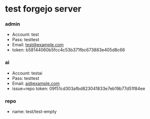 # test forgejo server

### admin
- Account: test
- Pass: testtest
- Email: test@example.com
- token: b58144060b5fcc4c53b371fbc673883e405d8c66

### ai
- Account: testai
- Pass: testtest
- Email: ai@example.com
- issue+repo token: 09f51cd303afbd823041833e7eb19b77d51f84ee

### repo
- name: test/test-empty
